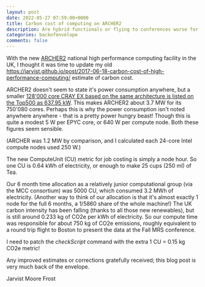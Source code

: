 ```yaml
---
layout: post
date: 2022-05-27 07:59:00+0000
title: Carbon cost of computing on ARCHER2
description: Are hybrid functionals or flying to conferences worse for the climate crisis?
categories: backofenvelope
comments: false
---
```


With the new [ARCHER2](https://www.archer2.ac.uk/) national high performance
computing facility in the UK, I thought it was time to update my old
<https://jarvist.github.io/post/2017-06-18-carbon-cost-of-high-performance-computing/>
estimate of carbon cost. 

ARCHER2 doesn't seem to state it's power consumption anywhere, but a smaller
[128'000 core CRAY EX based on the same architecture is listed on the Top500
as 637.95 kW](https://www.top500.org/system/179900/). This makes ARCHER2
about 3.7 MW for its 750'080 cores. Perhaps this is why the power consumption
isn't noted anywhere anywhere - that is a pretty power hungry beast!  Though
this is quite a modest 5 W per EPYC core, or 640 W per compute node. Both these
figures seem sensible. 

(ARCHER was 1.2 MW by comparison, and I calculated each 24-core Intel compute
nodes used 250 W.) 

The new ComputeUnit (CU) metric for job costing is simply a node hour. So one
CU is 0.64 kWh of electricity, or enough to make 25 cups (250 ml) of Tea. 

Our 6 month time allocation as a relatively junior computational group (via
the MCC consortium) was 5000 CU, which consumed 3.2 MWh of electricity.
(Another way to think of our allocation is that it's almost exactly 1 node for
the full 6 months, a 1/5860 share of the whole machine!) 
The UK carbon intensity has been falling (thanks to all those new renewables),
but is still around 0.233 kg of CO2e per kWh of electricity. 
So our compute time was responsible for about 750 kg of CO2e emissions, roughly
equivalent to a round trip flight to Boston to present the data at the Fall MRS
conference. 

I need to patch the *checkScript* command with the extra 1 CU = 0.15 kg CO2e
metric!

Any improved estimates or corrections gratefully received; this blog post is
very much back of the envelope. 

Jarvist Moore Frost

